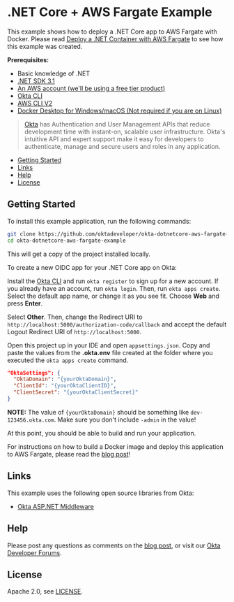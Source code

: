 # .NET Core + AWS Fargate Example

This example shows how to deploy a .NET Core app to AWS Fargate with Docker. Please read [Deploy a .NET Container with AWS Fargate](https://developer.okta.com/blog/2020/06/22/deploy-dotnet-container-aws-fargate) to see how this example was created.

**Prerequisites:**

- Basic knowledge of .NET
- [.NET SDK 3.1](https://docs.microsoft.com/en-in/dotnet/core/install/)
- [An AWS account (we'll be using a free tier product)](https://aws.amazon.com/free)
- [Okta CLI](https://cli.okta.com)
- [AWS CLI V2](https://aws.amazon.com/cli/)
- [Docker Desktop for Windows/macOS (Not required if you are on Linux)](https://www.docker.com/get-started)

> [Okta](https://developer.okta.com/) has Authentication and User Management APIs that reduce development time with instant-on, scalable user infrastructure. Okta's intuitive API and expert support make it easy for developers to authenticate, manage and secure users and roles in any application.

- [Getting Started](#getting-started)
- [Links](#links)
- [Help](#help)
- [License](#license)

## Getting Started

To install this example application, run the following commands:

```bash
git clone https://github.com/oktadeveloper/okta-dotnetcore-aws-fargate-example.git
cd okta-dotnetcore-aws-fargate-example
```

This will get a copy of the project installed locally.

To create a new OIDC app for your .NET Core app on Okta:

Install the [Okta CLI](https://cli.okta.com/) and run `okta register` to sign up for a new account. If you already have an account, run `okta login`. Then, run `okta apps create`. Select the default app name, or change it as you see fit. Choose **Web** and press **Enter**.

Select **Other**. Then, change the Redirect URI to `http://localhost:5000/authorization-code/callback` and accept the default Logout Redirect URI of `http://localhost:5000`.

Open this project up in your IDE and open `appsettings.json`. Copy and paste the values from the **.okta.env** file created at the folder where you executed the `okta apps create` command.

```json
"OktaSettings": {
  "OktaDomain": "{yourOktaDomain}",
  "ClientId": "{yourOktaClientID}",
  "ClientSecret": "{yourOktaClientSecret}"
}
```

**NOTE:** The value of `{yourOktaDomain}` should be something like `dev-123456.okta.com`. Make sure you don't include `-admin` in the value!

At this point, you should be able to build and run your application.

For instructions on how to build a Docker image and deploy this application to AWS Fargate, please read the [blog post](https://developer.okta.com/blog/2020/06/22/deploy-dotnet-container-aws-fargate)!

## Links

This example uses the following open source libraries from Okta:

- [Okta ASP.NET Middleware](https://github.com/okta/okta-aspnet)

## Help

Please post any questions as comments on the [blog post](https://developer.okta.com/blog/2020/06/22/deploy-dotnet-container-aws-fargate), or visit our [Okta Developer Forums](https://devforum.okta.com/).

## License

Apache 2.0, see [LICENSE](LICENSE).
